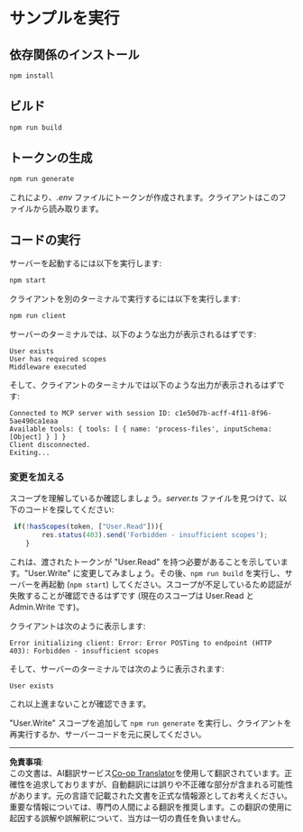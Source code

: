 <!--
CO_OP_TRANSLATOR_METADATA:
{
  "original_hash": "3880d89fa60abc699e1a17a82ae514ef",
  "translation_date": "2025-10-07T01:21:15+00:00",
  "source_file": "03-GettingStarted/11-simple-auth/solution/typescript/README.md",
  "language_code": "ja"
}
-->
# サンプルを実行

## 依存関係のインストール

```sh
npm install
```

## ビルド

```sh
npm run build
```

## トークンの生成

```sh
npm run generate
```

これにより、*.env* ファイルにトークンが作成されます。クライアントはこのファイルから読み取ります。

## コードの実行

サーバーを起動するには以下を実行します:

```sh
npm start
```

クライアントを別のターミナルで実行するには以下を実行します:

```sh
npm run client
```

サーバーのターミナルでは、以下のような出力が表示されるはずです:

```text
User exists
User has required scopes
Middleware executed
```

そして、クライアントのターミナルでは以下のような出力が表示されるはずです:

```text
Connected to MCP server with session ID: c1e50d7b-acff-4f11-8f96-5ae490ca1eaa
Available tools: { tools: [ { name: 'process-files', inputSchema: [Object] } ] }
Client disconnected.
Exiting...
```

### 変更を加える

スコープを理解しているか確認しましょう。*server.ts* ファイルを見つけて、以下のコードを探してください:

```typescript
 if(!hasScopes(token, ["User.Read"])){
        res.status(403).send('Forbidden - insufficient scopes');
    }
```

これは、渡されたトークンが "User.Read" を持つ必要があることを示しています。"User.Write" に変更してみましょう。その後、`npm run build` を実行し、サーバーを再起動 (`npm start`) してください。スコープが不足しているため認証が失敗することが確認できるはずです (現在のスコープは User.Read と Admin.Write です)。

クライアントは次のように表示します:

```text
Error initializing client: Error: Error POSTing to endpoint (HTTP 403): Forbidden - insufficient scopes
```

そして、サーバーのターミナルでは次のように表示されます:

```text
User exists
```

これ以上進まないことが確認できます。

"User.Write" スコープを追加して `npm run generate` を実行し、クライアントを再実行するか、サーバーコードを元に戻してください。

---

**免責事項**:  
この文書は、AI翻訳サービス[Co-op Translator](https://github.com/Azure/co-op-translator)を使用して翻訳されています。正確性を追求しておりますが、自動翻訳には誤りや不正確な部分が含まれる可能性があります。元の言語で記載された文書を正式な情報源としてお考えください。重要な情報については、専門の人間による翻訳を推奨します。この翻訳の使用に起因する誤解や誤解釈について、当方は一切の責任を負いません。